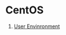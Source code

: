 # CentOS
1. [User Envinronment](https://github.com/huydv398/CentOS/blob/master/User-Envinronment.md)